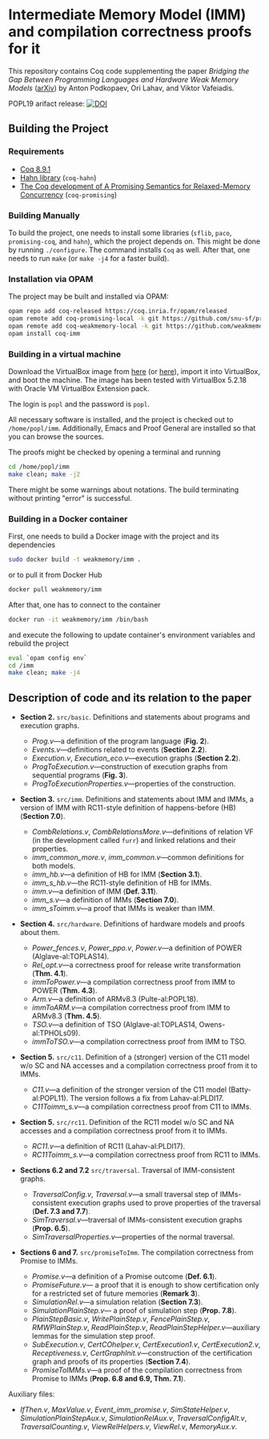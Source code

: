 # Intermediate Memory Model (IMM) and compilation correctness proofs for it

This repository contains Coq code supplementing the paper *Bridging the Gap Between Programming Languages and Hardware Weak Memory Models*
([arXiv](https://arxiv.org/abs/1807.07892)) by Anton Podkopaev, Ori Lahav, and Viktor Vafeiadis.

POPL19 arifact release: [![DOI](https://zenodo.org/badge/DOI/10.5281/zenodo.1484024.svg)](https://doi.org/10.5281/zenodo.1484024)

## Building the Project

### Requirements
* [Coq 8.9.1](https://coq.inria.fr)
* [Hahn library](https://github.com/vafeiadis/hahn) (`coq-hahn`)
* [The Coq development of A Promising Semantics for Relaxed-Memory Concurrency](https://github.com/anlun/promising-coq/tree/opam_red) (`coq-promising`)

### Building Manually

To build the project, one needs to install some libraries (`sflib`, `paco`, `promising-coq`, and `hahn`), which the project
depends on. This might be done by running `./configure`.
The command installs `Coq` as well. After that, one needs to run `make` (or `make -j4` for a faster build).

### Installation via OPAM
The project may be built and installed via OPAM:
```bash
opam repo add coq-released https://coq.inria.fr/opam/released
opam remote add coq-promising-local -k git https://github.com/snu-sf/promising-opam-coq-archive
opam remote add coq-weakmemory-local -k git https://github.com/weakmemory/local-coq-opam-archive
opam install coq-imm
```

### Building in a virtual machine
Download the VirtualBox image from [here](http://plv.mpi-sws.org/imm/popl19-imm-artifact.ova) (or [here](http://podkopaev.net/popl19-imm-artifact)),
import it into VirtualBox, and boot the machine.
The image has been tested with VirtualBox 5.2.18 with Oracle VM VirtualBox Extension pack.

The login is `popl` and the password is `popl`.

All necessary software is installed, and the project is checked out to `/home/popl/imm`.
Additionally, Emacs and Proof General are installed so that you can browse the sources.

The proofs might be checked by opening a terminal and running
```bash
cd /home/popl/imm
make clean; make -j2
```
There might be some warnings about notations. The build terminating without printing "error" is successful.

### Building in a Docker container
First, one needs to build a Docker image with the project and its dependencies
```bash
sudo docker build -t weakmemory/imm .
```
or to pull it from Docker Hub
```bash
docker pull weakmemory/imm
```
After that, one has to connect to the container

```bash
docker run -it weakmemory/imm /bin/bash
```
and execute the following to update container's environment variables
and rebuild the project
```bash
eval `opam config env`
cd /imm
make clean; make -j4
```

## Description of code and its relation to the paper
* **Section 2.** `src/basic`. Definitions and statements about programs and execution graphs.
  - *Prog.v*—a definition of the program language (**Fig. 2**).
  - *Events.v*—definitions related to events (**Section 2.2**).
  - *Execution.v*, *Execution\_eco.v*—execution graphs (**Section 2.2**).
  - *ProgToExecution.v*—construction of execution graphs from sequential programs (**Fig. 3**).
  - *ProgToExecutionProperties.v*—properties of the construction.

* **Section 3.** `src/imm`. Definitions and statements about IMM
and IMMs, a version of IMM with RC11-style definition of happens-before (HB) (**Section 7.0**).
  - *CombRelations.v*, *CombRelationsMore.v*—definitions of relation VF (in the development called `furr`)
     and linked relations and their properties.
  - *imm\_common\_more.v*, *imm\_common.v*—common definitions for both models.
  - *imm\_hb.v*—a definition of HB for IMM (**Section 3.1**).
  - *imm\_s\_hb.v*—the RC11-style definition of HB for IMMs.
  - *imm.v*—a definition of IMM (**Def. 3.11**).
  - *imm\_s.v*—a definition of IMMs (**Section 7.0**).
  - *imm\_sToimm.v*—a proof that IMMs is weaker than IMM.

* **Section 4.** `src/hardware`. Definitions of hardware models and proofs about them.
  - *Power\_fences.v*,
    *Power\_ppo.v*,
    *Power.v*—a definition of POWER (Alglave-al:TOPLAS14).
  - *Rel\_opt.v*—a correctness proof for release write transformation (**Thm. 4.1**).
  - *immToPower.v*—a compilation correctness proof from IMM to POWER (**Thm. 4.3**).
  - *Arm.v*—a definition of ARMv8.3 (Pulte-al:POPL18).
  - *immToARM.v*—a compilation correctness proof from IMM to ARMv8.3 (**Thm. 4.5**).
  - *TSO.v*—a definition of TSO (Alglave-al:TOPLAS14, Owens-al:TPHOLs09).
  - *immToTSO.v*—a compilation correctness proof from IMM to TSO.

* **Section 5.** `src/c11`. Definition of a (stronger) version of the C11 model w/o SC and NA accesses and a compilation correctness proof from it to IMMs.
  - *C11.v*—a definition of the stronger version of the C11 model (Batty-al:POPL11). The version follows a fix from Lahav-al:PLDI17.
  - *C11Toimm\_s.v*—a compilation correctness proof from C11 to IMMs.

* **Section 5.** `src/rc11`. Definition of the RC11 model w/o SC and NA accesses and a compilation correctness proof from it to IMMs.
  - *RC11.v*—a definition of RC11 (Lahav-al:PLDI17).
  - *RC11Toimm\_s.v*—a compilation correctness proof from RC11 to IMMs.
  
* **Sections 6.2 and 7.2** `src/traversal`. Traversal of IMM-consistent graphs.
  - *TraversalConfig.v*, *Traversal.v*—a small traversal step of IMMs-consistent execution graphs
      used to prove properties of the traversal (**Def. 7.3 and 7.7**).
  - *SimTraversal.v*—traversal of IMMs-consistent execution graphs (**Prop. 6.5**).
  - *SimTraversalProperties.v*—properties of the normal traversal.

* **Sections 6 and 7.** `src/promiseToImm`. The compilation correctness from Promise to IMMs.
  - *Promise.v*—a definition of a Promise outcome (**Def. 6.1**).
  - *PromiseFuture.v*— a proof that it is enough to show certification
    only for a restricted set of future memories (**Remark 3**).
  - *SimulationRel.v*—a simulation relation (**Section 7.3**).
  - *SimulationPlainStep.v*— a proof of simulation step (**Prop. 7.8**).
  - *PlainStepBasic.v*,
    *WritePlainStep.v*,
    *FencePlainStep.v*,
    *RMWPlainStep.v*,
    *ReadPlainStep.v*,
    *ReadPlainStepHelper.v*—auxiliary lemmas for the simulation step proof.
  - *SubExecution.v*,
    *CertCOhelper.v*,
    *CertExecution1.v*,
    *CertExecution2.v*,
    *Receptiveness.v*, *CertGraphInit.v*—construction of the certification graph and proofs of its properties (**Section 7.4**).
  - *PromiseToIMMs.v*—a proof of the compilation correctness from Promise to IMMs (**Prop. 6.8 and 6.9, Thm. 7.1**).

Auxiliary files:
- *IfThen.v*,
*MaxValue.v*,
*Event\_imm\_promise.v*,
*SimStateHelper.v*,
*SimulationPlainStepAux.v*,
*SimulationRelAux.v*,
*TraversalConfigAlt.v*,
*TraversalCounting.v*,
*ViewRelHelpers.v*,
*ViewRel.v*,
*MemoryAux.v*.
